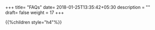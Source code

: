 +++
title= "FAQs"
date= 2018-01-25T13:35:42+05:30
description = ""
draft= false
weight = 17
+++



{{%children style="h4"%}}
